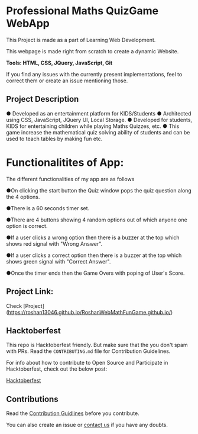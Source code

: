 # Professional Maths QuizGame WebApp

This Project is made as a part of Learning  Web Development. 

This webpage is made right from scratch to create a dynamic Website.

<b>Tools: HTML, CSS, JQuery, JavaScript, Git</b>

If you find any issues with the currently present implementations, feel to correct them or create an issue mentioning those.

## Project Description
● Developed as an entertainment platform for KIDS/Students
● Architected using CSS, JavaScript, JQuery UI, Local Storage.
● Developed for students, KIDS for entertaining children while playing Maths Quizzes, etc.
● This game increase the mathematical quiz solving ability of students and can be used to teach tables by making fun etc.


# Functionalitites of App:

The different functionalities of my app are as follows

●On clicking the start button the Quiz window pops the quiz question along the 4 options.


●There is a 60 seconds timer set.

●There are 4 buttons showing 4 random options out of which anyone one option is correct.

●If a user clicks a wrong option then there is a buzzer at the top which shows red signal with "Wrong Answer".

●If a user clicks a correct option then there is a buzzer at the top which shows green signal with "Correct Answer".

●Once the timer ends then the Game Overs with poping of User's Score.

## Project Link: 

Check [Project] (https://roshan13046.github.io/RoshanWebMathFunGame.github.io/)

## Hacktoberfest

This repo is Hacktoberfest friendly. But make sure that the you don't spam with PRs. Read the `CONTRIBUTING.md` file for Contribution Guidelines.

For info about how to contribute to Open Source and Participate in Hacktoberfest, check out the below post:

[Hacktoberfest](https://cppsecrets.com/users/5617971101051071011161151049711410997484852494964103109971051084699111109/Open-Source-and-Hacktoberfest.php)

## Contributions

Read the [Contribution Guidlines](https://github.com/aniketsharma00411/algorithmsUse/blob/master/CONTRIBUTING.md) before you contribute.

You can also create an issue or [contact us](https://github.com/Roshan13046) if you have any doubts.


